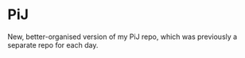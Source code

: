 PiJ
===

New, better-organised version of my PiJ repo, which was previously a separate repo for each day. 
